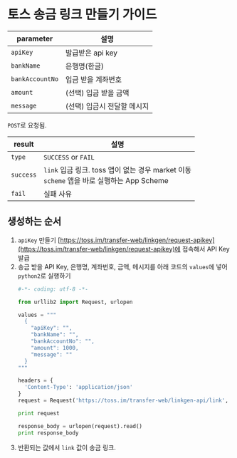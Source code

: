 # 토스 송금 링크 만들기 가이드

|parameter|설명|
|----|----|
|`apiKey`|발급받은 api key|
|`bankName`|은행명(한글)|
|`bankAccountNo`|입금 받을 계좌번호|
|`amount`|(선택) 입금 받을 금액|
|`message`|(선택) 입금시 전달할 메시지|

`POST`로 요청됨.

|result|설명|
|----|----|
|`type`|`SUCCESS` or `FAIL`|
|`success`|`link` 입금 링크. toss 앱이 없는 경우 market 이동<br> `scheme` 앱을 바로 실행하는 App Scheme|
|`fail`|실패 사유|

## 생성하는 순서

1. `apiKey` 만들기
    [https://toss.im/transfer-web/linkgen/request-apikey](https://toss.im/transfer-web/linkgen/request-apikey)에 접속해서 API Key 발급
1. 송금 받을 API Key, 은행명, 계좌번호, 금액, 메시지를 아래 코드의 `values`에 넣어 `python2`로 실행하기
    ```python
    #-*- coding: utf-8 -*-

    from urllib2 import Request, urlopen

    values = """
      {
        "apiKey": "",
        "bankName": "",
        "bankAccountNo": "",
        "amount": 1000,
        "message": ""
      }
    """

    headers = {
      'Content-Type': 'application/json'
    }
    request = Request('https://toss.im/transfer-web/linkgen-api/link', data=values, headers=headers)

    print request

    response_body = urlopen(request).read()
    print response_body
    ```
1. 반환되는 값에서 `link` 값이 송금 링크.
